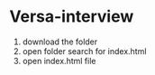 # Versa-interview

 1) download the folder 
 2) open folder search for index.html
 3) open index.html file 
